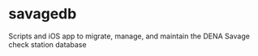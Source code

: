 
# savagedb
Scripts and iOS app to migrate, manage, and maintain the DENA Savage check station database 
